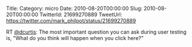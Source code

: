 Title: 
Category: micro
Date: 2010-08-20T00:00:00
Slug: 2010-08-20T00:00:00
TwitterId: 21699270889
TweetUrl: https://twitter.com/mark_philpot/status/21699270889

RT [@dcurtis](https://twitter.com/dcurtis): The most important question you can ask during user testing is, "What do you think will happen when you click here?"